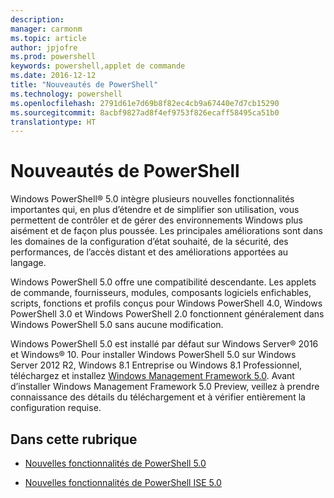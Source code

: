 ```yaml
---
description: 
manager: carmonm
ms.topic: article
author: jpjofre
ms.prod: powershell
keywords: powershell,applet de commande
ms.date: 2016-12-12
title: "Nouveautés de PowerShell"
ms.technology: powershell
ms.openlocfilehash: 2791d61e7d69b8f82ec4cb9a67440e7d7cb15290
ms.sourcegitcommit: 8acbf9827ad8f4ef9753f826ecaff58495ca51b0
translationtype: HT
---
```

# <a name="what39s-new-with-powershell"></a>Nouveautés de PowerShell
Windows PowerShell® 5.0 intègre plusieurs nouvelles fonctionnalités importantes qui, en plus d’étendre et de simplifier son utilisation, vous permettent de contrôler et de gérer des environnements Windows plus aisément et de façon plus poussée.  Les principales améliorations sont dans les domaines de la configuration d’état souhaité, de la sécurité, des performances, de l’accès distant et des améliorations apportées au langage.

Windows PowerShell 5.0 offre une compatibilité descendante. Les applets de commande, fournisseurs, modules, composants logiciels enfichables, scripts, fonctions et profils conçus pour Windows PowerShell 4.0, Windows PowerShell 3.0 et Windows PowerShell 2.0 fonctionnent généralement dans Windows PowerShell 5.0 sans aucune modification.

Windows PowerShell 5.0 est installé par défaut sur Windows Server® 2016 et Windows® 10. Pour installer Windows PowerShell 5.0 sur Windows Server 2012 R2, Windows 8.1 Entreprise ou Windows 8.1 Professionnel, téléchargez et installez [Windows Management Framework 5.0](https://go.microsoft.com/fwlink/?linkid=830436). Avant d’installer Windows Management Framework 5.0 Preview, veillez à prendre connaissance des détails du téléchargement et à vérifier entièrement la configuration requise.

## <a name="in-this-topic"></a>Dans cette rubrique

-   [Nouvelles fonctionnalités de PowerShell 5.0](What-s-New-in-Windows-PowerShell-50.md)

-   [Nouvelles fonctionnalités de PowerShell ISE 5.0](What-s-New-in-the-PowerShell-50-ISE.md)

<!--
-   New features in Windows PowerShell 4.0

-   New features in Windows PowerShell 3.0
-->

